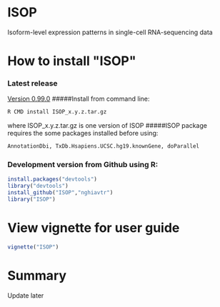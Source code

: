 # ISOP
Isoform-level expression patterns in single-cell RNA-sequencing data

# How to install "ISOP"
### Latest release
[Version 0.99.0](https://github.com/nghiavtr/ISOP/releases/download/v0.99.0/ISOP_0.99.0.tar.gz)
#####Install from command line:
```R
R CMD install ISOP_x.y.z.tar.gz 
```
where ISOP_x.y.z.tar.gz is one version of ISOP
#####ISOP package requires the some packages installed before using:
```R
AnnotationDbi, TxDb.Hsapiens.UCSC.hg19.knownGene, doParallel
```
### Development version from Github using R:
```R
install.packages("devtools")
library("devtools")
install_github("ISOP","nghiavtr")
library("ISOP")
```
# View vignette for user guide
```R
vignette("ISOP")
```
# Summary

Update later
